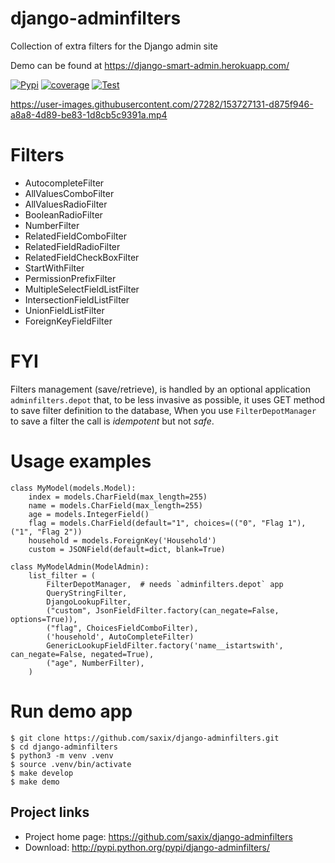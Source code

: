 django-adminfilters
===================

Collection of extra filters for the Django admin site

Demo can be found at https://django-smart-admin.herokuapp.com/

[![Pypi](https://badge.fury.io/py/django-adminfilters.svg)](https://badge.fury.io/py/django-adminfilters)
[![coverage](https://codecov.io/github/saxix/django-adminfilters/coverage.svg?branch=develop)](https://codecov.io/github/saxix/django-adminfilters?branch=develop)
[![Test](https://github.com/saxix/django-adminfilters/actions/workflows/test.yml/badge.svg)](https://github.com/saxix/django-adminfilters/actions/workflows/test.yml)


https://user-images.githubusercontent.com/27282/153727131-d875f946-a8a8-4d89-be83-1d8cb5c9391a.mp4


Filters
=======

* AutocompleteFilter
* AllValuesComboFilter
* AllValuesRadioFilter
* BooleanRadioFilter
* NumberFilter
* RelatedFieldComboFilter
* RelatedFieldRadioFilter
* RelatedFieldCheckBoxFilter
* StartWithFilter
* PermissionPrefixFilter
* MultipleSelectFieldListFilter
* IntersectionFieldListFilter
* UnionFieldListFilter
* ForeignKeyFieldFilter

FYI
====

Filters management (save/retrieve), is handled by an optional application `adminfilters.depot` that,
to be less invasive as possible, it uses GET method to save filter definition to the database,
When you use `FilterDepotManager` to save a filter the call is *idempotent* but not *safe*.

Usage examples
==============


    class MyModel(models.Model):
        index = models.CharField(max_length=255)
        name = models.CharField(max_length=255)
        age = models.IntegerField()
        flag = models.CharField(default="1", choices=(("0", "Flag 1"), ("1", "Flag 2"))
        household = models.ForeignKey('Household')
        custom = JSONField(default=dict, blank=True)

    class MyModelAdmin(ModelAdmin):
        list_filter = (
            FilterDepotManager,  # needs `adminfilters.depot` app
            QueryStringFilter,
            DjangoLookupFilter,
            ("custom", JsonFieldFilter.factory(can_negate=False, options=True)),
            ("flag", ChoicesFieldComboFilter),
            ('household', AutoCompleteFilter)
            GenericLookupFieldFilter.factory('name__istartswith', can_negate=False, negated=True),
            ("age", NumberFilter),
        )



Run demo app
============

    $ git clone https://github.com/saxix/django-adminfilters.git
    $ cd django-adminfilters
    $ python3 -m venv .venv
    $ source .venv/bin/activate
    $ make develop
    $ make demo


Project links
-------------

* Project home page: https://github.com/saxix/django-adminfilters
* Download: http://pypi.python.org/pypi/django-adminfilters/
